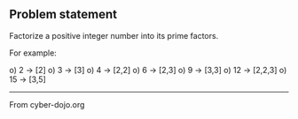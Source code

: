 
## Problem statement

Factorize a positive integer number into its prime factors.

For example:

o) 2 -> \[2\]
o) 3 -> \[3\]
o) 4 -> \[2,2\]
o) 6 -> \[2,3\]
o) 9 -> \[3,3\]
o) 12 -> \[2,2,3\]
o) 15 -> \[3,5\]

---

From cyber-dojo.org